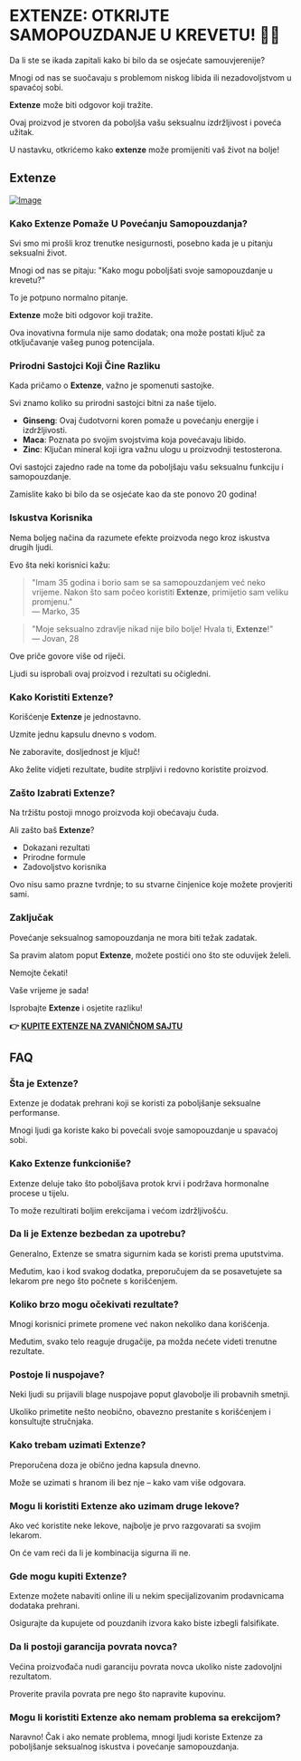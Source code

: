 # EXTENZE: OTKRIJTE SAMOPOUZDANJE U KREVETU! 💪✨

Da li ste se ikada zapitali kako bi bilo da se osjećate samouvjerenije? 

Mnogi od nas se suočavaju s problemom niskog libida ili nezadovoljstvom u spavaćoj sobi. 

**Extenze** može biti odgovor koji tražite. 

Ovaj proizvod je stvoren da poboljša vašu seksualnu izdržljivost i poveća užitak. 

U nastavku, otkrićemo kako **extenze** može promijeniti vaš život na bolje!

## Extenze

[![Image](https://www2.sellhealth.com/53/extenze_box_lg.jpg)](https://gchaffi.com/6UW7DWII)

### Kako Extenze Pomaže U Povećanju Samopouzdanja?

Svi smo mi prošli kroz trenutke nesigurnosti, posebno kada je u pitanju seksualni život. 

Mnogi od nas se pitaju: "Kako mogu poboljšati svoje samopouzdanje u krevetu?"

To je potpuno normalno pitanje. 

**Extenze** može biti odgovor koji tražite.

Ova inovativna formula nije samo dodatak; ona može postati ključ za otključavanje vašeg punog potencijala.

### Prirodni Sastojci Koji Čine Razliku

Kada pričamo o **Extenze**, važno je spomenuti sastojke. 

Svi znamo koliko su prirodni sastojci bitni za naše tijelo. 

- **Ginseng**: Ovaj čudotvorni koren pomaže u povećanju energije i izdržljivosti.
- **Maca**: Poznata po svojim svojstvima koja povećavaju libido.
- **Zinc**: Ključan mineral koji igra važnu ulogu u proizvodnji testosterona.

Ovi sastojci zajedno rade na tome da poboljšaju vašu seksualnu funkciju i samopouzdanje.

Zamislite kako bi bilo da se osjećate kao da ste ponovo 20 godina!

### Iskustva Korisnika

Nema boljeg načina da razumete efekte proizvoda nego kroz iskustva drugih ljudi. 

Evo šta neki korisnici kažu:

> "Imam 35 godina i borio sam se sa samopouzdanjem već neko vrijeme. Nakon što sam počeo koristiti **Extenze**, primijetio sam veliku promjenu."  
> — Marko, 35

> "Moje seksualno zdravlje nikad nije bilo bolje! Hvala ti, **Extenze**!"  
> — Jovan, 28

Ove priče govore više od riječi.

Ljudi su isprobali ovaj proizvod i rezultati su očigledni.

### Kako Koristiti Extenze?

Korišćenje **Extenze** je jednostavno. 

Uzmite jednu kapsulu dnevno s vodom.

Ne zaboravite, dosljednost je ključ!

Ako želite vidjeti rezultate, budite strpljivi i redovno koristite proizvod.

### Zašto Izabrati Extenze?

Na tržištu postoji mnogo proizvoda koji obećavaju čuda. 

Ali zašto baš **Extenze**? 

- Dokazani rezultati
- Prirodne formule
- Zadovoljstvo korisnika

Ovo nisu samo prazne tvrdnje; to su stvarne činjenice koje možete provjeriti sami.

### Zaključak

Povećanje seksualnog samopouzdanja ne mora biti težak zadatak.

Sa pravim alatom poput **Extenze**, možete postići ono što ste oduvijek želeli.

Nemojte čekati!

Vaše vrijeme je sada!

Isprobajte **Extenze** i osjetite razliku!



**👉 [KUPITE EXTENZE NA ZVANIČNOM SAJTU](https://gchaffi.com/6UW7DWII)**

## FAQ

### Šta je Extenze?

Extenze je dodatak prehrani koji se koristi za poboljšanje seksualne performanse. 

Mnogi ljudi ga koriste kako bi povećali svoje samopouzdanje u spavaćoj sobi.

### Kako Extenze funkcioniše?

Extenze deluje tako što poboljšava protok krvi i podržava hormonalne procese u tijelu. 

To može rezultirati boljim erekcijama i većom izdržljivošću.

### Da li je Extenze bezbedan za upotrebu?

Generalno, Extenze se smatra sigurnim kada se koristi prema uputstvima. 

Međutim, kao i kod svakog dodatka, preporučujem da se posavetujete sa lekarom pre nego što počnete s korišćenjem.

### Koliko brzo mogu očekivati rezultate?

Mnogi korisnici primete promene već nakon nekoliko dana korišćenja. 

Međutim, svako telo reaguje drugačije, pa možda nećete videti trenutne rezultate.

### Postoje li nuspojave?

Neki ljudi su prijavili blage nuspojave poput glavobolje ili probavnih smetnji. 

Ukoliko primetite nešto neobično, obavezno prestanite s korišćenjem i konsultujte stručnjaka.

### Kako trebam uzimati Extenze?

Preporučena doza je obično jedna kapsula dnevno. 

Može se uzimati s hranom ili bez nje – kako vam više odgovara.

### Mogu li koristiti Extenze ako uzimam druge lekove?

Ako već koristite neke lekove, najbolje je prvo razgovarati sa svojim lekarom. 

On će vam reći da li je kombinacija sigurna ili ne.

### Gde mogu kupiti Extenze?

Extenze možete nabaviti online ili u nekim specijalizovanim prodavnicama dodataka prehrani. 

Osigurajte da kupujete od pouzdanih izvora kako biste izbegli falsifikate.

### Da li postoji garancija povrata novca?

Većina proizvođača nudi garanciju povrata novca ukoliko niste zadovoljni rezultatom. 

Proverite pravila povrata pre nego što napravite kupovinu.

### Mogu li koristiti Extenze ako nemam problema sa erekcijom?

Naravno! Čak i ako nemate problema, mnogi ljudi koriste Extenze za poboljšanje seksualnog iskustva i povećanje samopouzdanja.